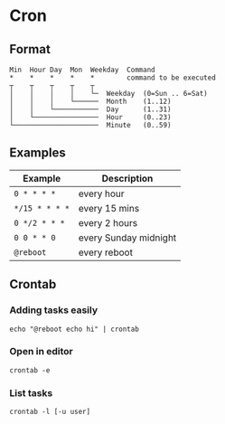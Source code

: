 # Cron

## Format

    Min  Hour Day  Mon  Weekday  Command
    *    *    *    *    *        command to be executed
    ┬    ┬    ┬    ┬    ┬
    │    │    │    │    └─  Weekday  (0=Sun .. 6=Sat)
    │    │    │    └──────  Month    (1..12)
    │    │    └───────────  Day      (1..31)
    │    └────────────────  Hour     (0..23)
    └─────────────────────  Minute   (0..59)

## Examples

| Example        | Description           |
| ---            | ---                   |
| `0 * * * *`    | every hour            |
| `*/15 * * * *` | every 15 mins         |
| `0 */2 * * *`  | every 2 hours         |
| `0 0 * * 0`    | every Sunday midnight |
| `@reboot`      | every reboot          |

## Crontab

### Adding tasks easily

    echo "@reboot echo hi" | crontab

### Open in editor

    crontab -e

### List tasks

    crontab -l [-u user]

